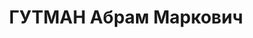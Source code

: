 ---
title: ГУТМАН Абрам Маркович
description: "Род. в 1905, м. Дубна (Польша) [Дубно?]. Начальник Краевого Управления\
  \ по делам искусств \n  Обв. по ст.ст. 58-8 и 58-11 УК РСФСР. Приговор: выездная\
  \ сессия ВК ВС СССР, 13.06.1937 – ВМН с конфискацией имущества. Расстрелян 13.06.1937.\
  \ \n  Реабилитирован ВК ВС СССР 30.05.1957 за отсутствием состава преступления"
---